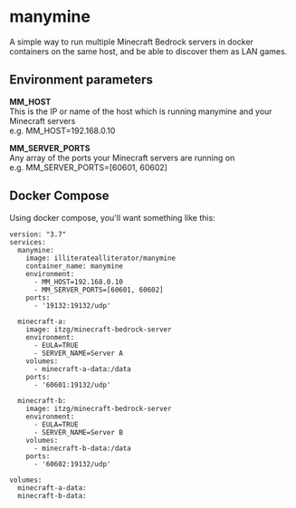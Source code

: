 # manymine
A simple way to run multiple Minecraft Bedrock servers in docker containers on the same host, and be able to discover them as LAN games.

## Environment parameters

**MM_HOST**  
This is the IP or name of the host which is running manymine and your Minecraft servers  
e.g. MM_HOST=192.168.0.10

**MM_SERVER_PORTS**  
Any array of the ports your Minecraft servers are running on  
e.g. MM_SERVER_PORTS=[60601, 60602]

## Docker Compose
Using docker compose, you'll want something like this:
```
version: "3.7"
services:
  manymine:
    image: illiteratealliterator/manymine
    container_name: manymine
    environment:
      - MM_HOST=192.168.0.10
      - MM_SERVER_PORTS=[60601, 60602]
    ports:
      - '19132:19132/udp'

  minecraft-a:
    image: itzg/minecraft-bedrock-server
    environment:
      - EULA=TRUE
      - SERVER_NAME=Server A
    volumes:
      - minecraft-a-data:/data
    ports:
      - '60601:19132/udp'

  minecraft-b:
    image: itzg/minecraft-bedrock-server
    environment:
      - EULA=TRUE
      - SERVER_NAME=Server B
    volumes:
      - minecraft-b-data:/data
    ports:
      - '60602:19132/udp'

volumes:
  minecraft-a-data:
  minecraft-b-data:
```

